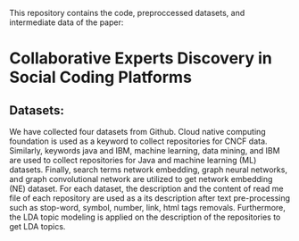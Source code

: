 This repository contains the code, preproccessed datasets, and intermediate data of the paper:

# Collaborative Experts Discovery in Social Coding Platforms


## Datasets: 
We have collected four datasets from Github. 
Cloud native computing foundation is used as a keyword to collect repositories for CNCF data. Similarly, keywords java and IBM, machine learning, data mining, and IBM are used to collect repositories for Java and machine learning (ML) datasets. Finally, search terms network embedding, graph neural networks, and graph convolutional network are utilized to get network embedding (NE) dataset. For each dataset, the description and the content of read me file of each repository are used as a its description after text pre-processing such as stop-word, symbol, number, link, html tags removals. Furthermore, the LDA topic modeling is applied on the description of the repositories to get LDA topics.

